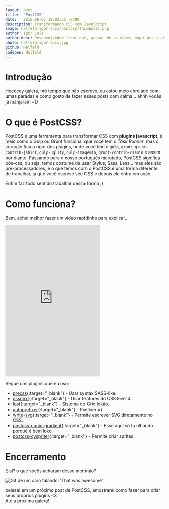 ```yaml
---
layout: post                                                
title:  "PostCSS"                                           
date:   2016-06-05 18:02:25 -0300                           
description: Transformando CSS com JavaScript               
image: halfeld-igor-luíz/postcss/thumbnail.png
author: Igor Luíz
author_desc: Desenvolvedor front-end, apesar de as vezes pegar uns trabalhos de back, curte muito javascript e compartilhar os paranauês que sabe. Um dos criadores desse blog lindão =).
photo: halfeld-igor-luiz.jpg
github: Halfeld
codepen: Halfeld
---
```


Introdução
==========

Heeeeey galera, mó tempo que não escrevo, eu estou meio enrolado com umas paradas e como gosto de fazer esses posts com calma... ahhh vocês já manjaram =D

O que é PostCSS?
================

PostCSS é uma ferramenta para transformar CSS com **plugins javascript**, é meio como o Gulp ou Grunt funciona, que você tem o _Task Runner_, mas o coração fica a rigor dos plugins, onde você tem o `gulp`, `grunt`, `grunt-contrib-jshint`, `gulp-uglify`, `gulp-imagemin`, `grunt-contrib-cssmin` e assim por diante. Passando para o nosso português marotado, PostCSS significa pós-css, ou seja, temos costume de usar Stylus, Sass, Less... mas eles são pre-processadores, e o que temos com o PostCSS é uma forma diferente de trabalhar, já que você escreve seu CSS e depois ele entra em ação.

Enfim faz todo sentido trabalhar dessa forma ;)

Como funciona?
==============

Bem, achei melhor fazer um vídeo rapidinho para explicar...

<iframe height="480" src="https://www.youtube.com/embed/RXMFNZGi76c" frameborder="0" allowfullscreen></iframe>
<!-- ![como funciona o postcss](/assets/img/halfeld-igor-luiz/postcss/how-works.png) -->

Segue uns plugins que eu uso:

+ [precss](https://github.com/jonathantneal/precss){:target="_blank"} - Usar systax SASS-like.
+ [cssnext](https://github.com/cssnext/cssnext){:target="_blank"} - Usar features do CSS level 4.
+ [lost](https://github.com/peterramsing/lost){:target="_blank"} - Sistema de Grid lokão.
+ [autoprefixer](https://github.com/postcss/autoprefixer){:target="_blank"} - Prefixer =)
+ [write-svg](https://github.com/jonathantneal/postcss-write-svg){:target="_blank"} - Permite escrever SVG diretamente no CSS.
+ [postcss-conic-gradient](https://github.com/jonathantneal/postcss-conic-gradient){:target="_blank"} - Esse aqui só tu olhando porquê é bem loko.
+ [postcss-cyspriter](https://github.com/Code-Y/postcss-cyspriter){:target="_blank"} - Permite criar sprites.


Encerramento
============

E aí? o que vocês acharam desse meninão?

![Gif de um cara falando: 'That was awesome'](http://media4.giphy.com/media/jPJz9s6VAqLLi/200.gif)

beleza! em um próximo post de PostCSS, amostrarei como fazer para criar seus próprios plugins <3  
Até a próxima galera!
